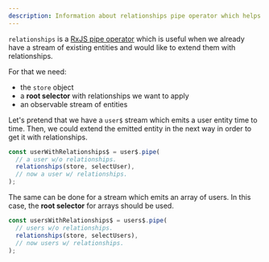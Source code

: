 ```yaml
---
description: Information about relationships pipe operator which helps to extend entities with their relationships in observable data streams
---
```


`relationships` is a [RxJS pipe operator](https://rxjs-dev.firebaseapp.com/guide/operators) which is useful when we already have a stream of existing entities
and would like to extend them with relationships.

For that we need:

- the `store` object
- a **root selector** with relationships we want to apply
- an observable stream of entities

Let's pretend that we have a `user$` stream which emits a user entity time to time.
Then, we could extend the emitted entity in the next way in order to get it with relationships.

```ts
const userWithRelationships$ = user$.pipe(
  // a user w/o relationships.
  relationships(store, selectUser),
  // now a user w/ relationships.
);
```

The same can be done for a stream which emits an array of users.
In this case, the **root selector** for arrays should be used.

```ts
const usersWithRelationships$ = users$.pipe(
  // users w/o relationships.
  relationships(store, selectUsers),
  // now users w/ relationships.
);
```
